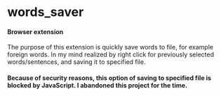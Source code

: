 # words_saver

#### Browser extension

The purpose of this extension is quickly save words to file, for example foreign words. In my mind realized by right click for previously selected words/sentences, and saving it to specified file.
#### Because of security reasons, this option of saving to specified file is blocked by JavaScript. I abandoned this project for the time.
